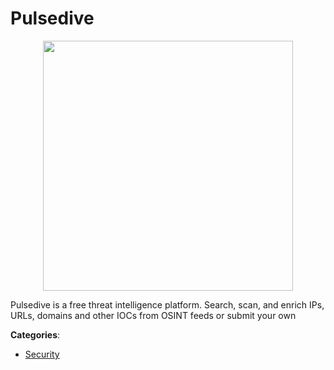 # Pulsedive
<p align="center">
    <img width="400" src="https://raw.githubusercontent.com/apis-list/apis-list/apis/pulsedive/logo_256x256.png" />
</p>

Pulsedive is a free threat intelligence platform. Search, scan, and enrich IPs, URLs, domains and other IOCs from OSINT feeds or submit your own



**Categories**:
- [Security](https://github.com/apis-list/apis-list#security)




